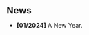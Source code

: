 <h1 id="news"></h1>

<h2 style="margin: 60px 0px 10px;">News</h2>

<ul>
<li><strong>[01/2024]</strong> A New Year.</li>
<!-- <li><strong>[Oct. 2023]</strong> I will be co-organizing the <a href="https://iccv23-wecia.github.io/">ICCV 2023 Workshop on Emotionally and Culturally Intelligent AI (WECIA)</a>.</li>
<li><strong>[Jun. 2023]</strong> I will be co-organizing the <a href="https://3dcompat-dataset.org/workshop/C3DV23/">CVPR 2023 Workshop on Compositional 3D Vision (C3DV)</a>.</li>
<li><strong>[Apr. 2023]</strong> Released our upgraded dataset <a href="https://3dcompat-dataset.org/v2/">3DCoMPaT++</a>.</li>
<li><strong>[Jul. 2022]</strong> One paper on <a href="./#publications">3D compositional learning</a> is accepted at <a href="https://eccv2022.ecva.net/">ECCV 2022</a> as an <strong class="highlight-txt">Oral</strong>&nbsp; 🎉</li> -->



</ul>
